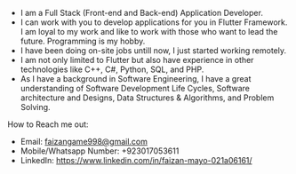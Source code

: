 - I am a Full Stack (Front-end and Back-end) Application Developer. 
- I can work with you to develop applications for you in Flutter Framework. I am loyal to my work and like to work with those who want to lead the future. Programming is my hobby.
- I have been doing on-site jobs untill now, I just started working remotely.
- I am not only limited to Flutter but also have experience in other technologies like C++, C#, Python, SQL, and PHP.
- As I have a background in Software Engineering, I have a great understanding of Software Development Life Cycles, Software architecture and Designs, Data Structures & Algorithms, and Problem Solving.

How to Reach me out:

- Email: faizangame998@gmail.com
- Mobile/Whatsapp Number: +923017053611
- LinkedIn: https://www.linkedin.com/in/faizan-mayo-021a06161/
